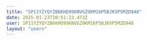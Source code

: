 ```yaml
---
title: "SP11YZYQYZB6KHD99KNVGZ9KM16P5BJKVP5MZD948"
date: 2025-01-23T10:51:23.473Z
user: SP11YZYQYZB6KHD99KNVGZ9KM16P5BJKVP5MZD948
layout: "users"
---
```

    